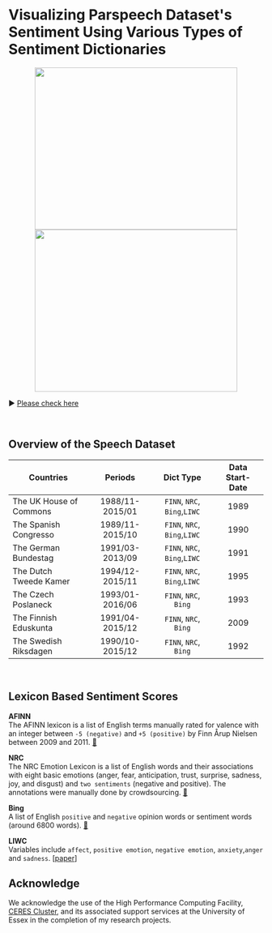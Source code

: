 # Visualizing Parspeech Dataset's Sentiment Using Various Types of Sentiment Dictionaries 

<p align="center">
  <img width="400" height= "320" src="https://raw.githack.com/yl17124/yl17124.github.io/master/images/hoc_NRC.gif">
  <img width="400" height= "320"  src="https://raw.githack.com/yl17124/yl17124.github.io/master/images/bt_NRC.gif">
</p>

:arrow_forward: [Please check here](https://raw.githack.com/yl17124/2019-SUMMER-RA/master/ParspeechV1.html)

<br/>


## Overview of the Speech Dataset

| Countries               |     Periods     |         Dict Type           | Data Start-Date |    
|-------------------------|:---------------:|:---------------------------:|:---------------:|
| The UK House of Commons | 1988/11-2015/01 |`FINN`, `NRC`, `Bing`,`LIWC` |       1989    	|
| The Spanish Congresso   | 1989/11-2015/10 |`FINN`, `NRC`, `Bing`,`LIWC` |       1990      |
| The German Bundestag    | 1991/03-2013/09 |`FINN`, `NRC`, `Bing`,`LIWC` |       1991      |
| The Dutch Tweede Kamer  | 1994/12-2015/11 |`FINN`, `NRC`, `Bing`,`LIWC` |       1995      |
| The Czech Poslaneck     | 1993/01-2016/06 |`FINN`, `NRC`, `Bing`        |       1993      |
| The Finnish Eduskunta   | 1991/04-2015/12 |`FINN`, `NRC`, `Bing`        |       2009      |
| The Swedish Riksdagen   | 1990/10-2015/12 |`FINN`, `NRC`, `Bing`        |       1992      |

<br/>


## Lexicon Based Sentiment Scores

**AFINN**  <br /> The AFINN lexicon is a list of English terms manually rated for valence with an integer between `-5 (negative)` and `+5 (positive)` by Finn Årup Nielsen between 2009 and 2011. [:link:](https://github.com/fnielsen/afinn) <br />

**NRC**    <br /> The NRC Emotion Lexicon is a list of English words and their associations with eight basic emotions (anger, fear, anticipation, trust, surprise, sadness, joy, and disgust) and `two sentiments` (negative and positive). The annotations were manually done by crowdsourcing. [:link:](http://saifmohammad.com/WebPages/NRC-Emotion-Lexicon.htm)<br />

**Bing**   <br /> A list of English `positive` and `negative` opinion words or sentiment words (around 6800 words). [:link:](https://www.cs.uic.edu/~liub/FBS/sentiment-analysis.html) <br />

**LIWC**  <br /> Variables include `affect`, `positive emotion`, `negative emotion`, `anxiety`,`anger` and `sadness`.  [[paper](https://repositories.lib.utexas.edu/bitstream/handle/2152/31333/LIWC2015_LanguageManual.pdf)] <br />


## Acknowledge 
We acknowledge the use of the High Performance Computing Facility, [CERES Cluster](https://hpc.essex.ac.uk/), and its associated support services at the University of Essex in the completion of my research projects.